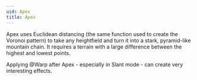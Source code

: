 ```yaml
---
uid: Apex
title: Apex
---
```


Apex uses Euclidean distancing (the same function used to create the Voronoi pattern) to take any heightfield and turn it into a stark, pyramid-like mountain chain. It requires a terrain with a large difference between the highest and lowest points.

Applying @Warp after Apex - especially in Slant mode - can create very interesting effects.
